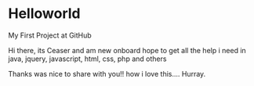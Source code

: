 # Helloworld
My First Project at GitHub

Hi there,
its Ceaser and am new onboard
hope to get all the help i need in 
java, jquery, javascript, html, css, php and others

Thanks
was nice to share with you!!
how i love this.... Hurray.
